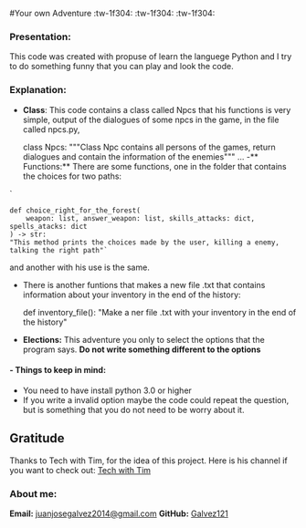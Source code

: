 #Your own Adventure  :tw-1f304: :tw-1f304: :tw-1f304:

### Presentation:
This code was created with propuse of learn the languege Python and  I try to do something funny that you can play and look the code.


### Explanation:
- **Class**: This code contains a class called Npcs that his functions is very simple, output of the dialogues of some npcs in the game, in the file called npcs.py,


    class Npcs:
        """Class Npc contains all persons of the games, return dialogues and contain the information of the enemies"""
		...
-** Functions:** There are some functions, one in the folder that contains the choices for two paths:

`

    def choice_right_for_the_forest(
        weapon: list, answer_weapon: list, skills_attacks: dict, spells_atacks: dict
    ) -> str:
	"This method prints the choices made by the user, killing a enemy, talking the right path"`


 and another with his use is the same. 
 
 - There is another funtions that makes a new file .txt that contains information about your inventory in the end of the history: 
 
 

    def inventory_file():
        "Make a ner file .txt with your inventory in the end of the history"
		


 - **Elections:** This adventure you only to select the options that the program says. **Do not write something different to the options**

####  - Things to keep in mind:
 - You need to have install python 3.0 or higher
 - If you write a invalid option maybe the code could repeat the question, but is something that you do not need to be worry about it.
 
##  Gratitude
Thanks to Tech with Tim, for the idea of this project. Here is his channel if you want to check out: [Tech with Tim](http://https://www.youtube.com/channel/UC4JX40jDee_tINbkjycV4Sg "Tech with Tim")

### About me:

**Email:** juanjosegalvez2014@gmail.com
**GitHub:** [Galvez121](http://https://github.com/Galvez121 "Galvez121")

